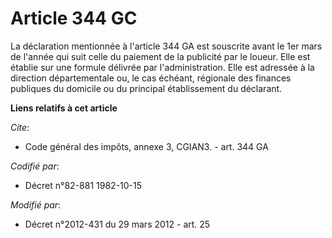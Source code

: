 # Article 344 GC

La déclaration mentionnée à l'article 344 GA est souscrite avant le 1er mars de l'année qui suit celle du paiement de la
publicité par le loueur. Elle est établie sur une formule délivrée par l'administration. Elle est adressée à la direction
départementale ou, le cas échéant, régionale des finances publiques du domicile ou du principal établissement du déclarant.

**Liens relatifs à cet article**

_Cite_:

  - Code général des impôts, annexe 3, CGIAN3. - art. 344 GA

_Codifié par_:

  - Décret n°82-881 1982-10-15

_Modifié par_:

  - Décret n°2012-431  du 29 mars 2012 - art. 25
